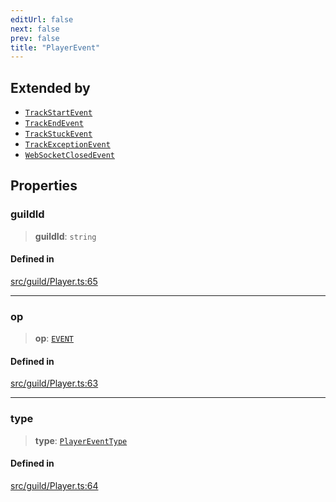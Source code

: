 ```yaml
---
editUrl: false
next: false
prev: false
title: "PlayerEvent"
---
```


## Extended by

- [`TrackStartEvent`](/api/interfaces/trackstartevent/)
- [`TrackEndEvent`](/api/interfaces/trackendevent/)
- [`TrackStuckEvent`](/api/interfaces/trackstuckevent/)
- [`TrackExceptionEvent`](/api/interfaces/trackexceptionevent/)
- [`WebSocketClosedEvent`](/api/interfaces/websocketclosedevent/)

## Properties

### guildId

> **guildId**: `string`

#### Defined in

[src/guild/Player.ts:65](https://github.com/shipgirlproject/shoukaku/blob/f3e4f8953c070c0cdfec493d072e6a22e3555895/src/guild/Player.ts#L65)

***

### op

> **op**: [`EVENT`](/api/namespaces/constants/enumerations/opcodes/#event)

#### Defined in

[src/guild/Player.ts:63](https://github.com/shipgirlproject/shoukaku/blob/f3e4f8953c070c0cdfec493d072e6a22e3555895/src/guild/Player.ts#L63)

***

### type

> **type**: [`PlayerEventType`](/api/type-aliases/playereventtype/)

#### Defined in

[src/guild/Player.ts:64](https://github.com/shipgirlproject/shoukaku/blob/f3e4f8953c070c0cdfec493d072e6a22e3555895/src/guild/Player.ts#L64)
